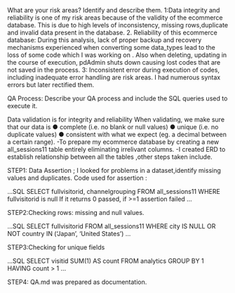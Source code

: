 What are your risk areas? Identify and describe them.
1:Data integrity and reliability is one of my risk areas because of the validity of the ecommerce database. This is due to high levels of inconsistency, missing rows,duplicate and invalid data present in the database.
2. Reliability of this ecommerce database: During this analysis, lack of proper backup and recovery mechanisms experienced when converting some data_types lead to the  loss of some code which I was working on .
Also when deleting, updating in the course of execution, pdAdmin shuts down causing  lost codes that are not saved in the process.
3: Inconsistent error during execution of codes, including inadequate error handling are  risk areas. I had numerous syntax errors but later rectified them.

QA Process:
Describe your QA process and include the SQL queries used to execute it.

Data validation is for integrity and reliability
When validating, we make sure that our data is
●	complete (i.e. no blank or null values)
●	unique (i.e. no duplicate values)
●	consistent with what we expect (eg. a decimal between a certain range).
-To prepare my ecommerce database by creating a new all_sessions11 table  entirely eliminating irrelivant columns. 
-I created ERD to establish relationship between all the tables ,other steps taken include.  

STEP1:
Data Assertion ; I looked for  problems in a dataset,identify missing values and duplicates.
  Code used for assertion :

...SQL
SELECT  fullvisitorid, channelgrouping
FROM all_sessions11
WHERE fullvisitorid is null
 If it returns 0 passed, if >=1 assertion failed
...

STEP2:Checking rows: missing and null values.

...SQL
SELECT fullvisitorid
FROM all_sessions11
WHERE  city IS NULL
OR NOT country IN (‘Japan’, ‘United States’)
...

STEP3:Checking for unique fields

...SQL
SELECT
    visitid    SUM(1) AS count
FROM analytics
GROUP BY 1
HAVING count > 1
...

STEP4: 
QA.md was prepared as documentation.
